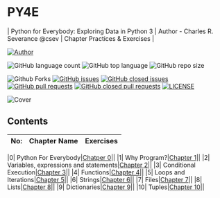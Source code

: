 # PY4E
| Python for Everybody: Exploring Data in Python 3 | Author - Charles R. Severance @csev | Chapter Practices & Exercises |

[![Author](https://img.shields.io/badge/Author-AdventureAdept-blue)](https://www.github.com/AdventureAdept0)

![GitHub language count](https://img.shields.io/github/languages/count/AdventureAdept0/PY4E)
![GitHub top language](https://img.shields.io/github/languages/top/AdventureAdept0/PY4E)
![GitHub repo size](https://img.shields.io/github/repo-size/AdventureAdept0/PY4E)

![Github Forks](https://img.shields.io/github/forks/AdventureAdept0/PY4E?color=lime)
[![GitHub issues](https://img.shields.io/github/issues/AdventureAdept0/PY4E?color=lime)](https://github.com/AdventureAdept0/PY4E/issues)
[![GitHub closed issues](https://img.shields.io/github/issues-closed/AdventureAdept0/PY4E?color=lime)](https://github.com/AdventureAdept0/PY4E/issues?q=is%3Aissue+is%3Aclosed)
[![GitHub pull requests](https://img.shields.io/github/issues-pr/AdventureAdept0/PY4E?color=lime)](https://github.com/AdventureAdept0/PY4E/pulls)
[![GitHub closed pull requests](https://img.shields.io/github/issues-pr/AdventureAdept0/PY4E?color=lime)](https://github.com/AdventureAdept0/PY4E/pulls?q=is%3Apr+is%3Aclosed)
[![LICENSE](https://img.shields.io/github/license/AdventureAdept0/PY4E?color=lime)](https://github.com/AdventureAdept0/PY4E/blob/main/LICENSE)

![Cover](https://github.com/AdventureAdept0/PY4E/blob/main/cover.jpg)

## Contents
|No:|Chapter Name|Exercises|
|:-----:|:----------:|:---------------:|

|0| Python For Everybody|[Chatper 0](https://github.com/AdventureAdept0/PY4E/blob/main/py4e.py)||
|1| Why Program?|[Chapter 1](https://github.com/AdventureAdept0/PY4E/tree/main/Chapter%201)||
|2| Variables, expressions and statements|[Chapter 2](https://github.com/AdventureAdept0/PY4E/tree/main/Chapter%202)||
|3| Conditional Execution|[Chapter 3](https://github.com/AdventureAdept0/PY4E/tree/main/Chapter%203)||
|4| Functions|[Chapter 4](https://github.com/AdventureAdept0/PY4E/tree/main/Chapter%204)||
|5| Loops and Iterations|[Chapter 5](https://github.com/AdventureAdept0/PY4E/tree/main/Chapter%205)||
|6| Strings|[Chapter 6](https://github.com/AdventureAdept0/PY4E/tree/main/Chapter%206)||
|7| Files|[Chapter 7](https://github.com/AdventureAdept0/PY4E/tree/main/Chapter%207)||
|8| Lists|[Chapter 8](https://github.com/AdventureAdept0/PY4E/tree/main/Chapter%208)||
|9| Dictionaries|[Chapter 9](https://github.com/AdventureAdept0/PY4E/tree/main/Chapter%209)||
|10| Tuples|[Chapter 10](https://github.com/AdventureAdept0/PY4E/tree/main/Chapter%2010)||
